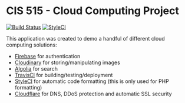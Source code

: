 # CIS 515 - Cloud Computing Project

[![Build Status](https://travis-ci.org/telton/515-project.svg?branch=master)](https://travis-ci.org/telton/515-project)
[![StyleCI](https://github.styleci.io/repos/151108162/shield?branch=master)](https://github.styleci.io/repos/151108162)

This application was created to demo a handful of different cloud computing solutions:

-   [Firebase](https://firebase.google.com) for authentication
-   [Cloudinary](https://cloudinary.com) for storing/manipulating images
-   [Algolia](https://algolia.com) for search
-   [TravisCI](https://travis-ci.org) for building/testing/deployment
-   [StyleCI](https://styleci.io) for automatic code formatting (this is only used for PHP formatting)
-   [Cloudflare](https://cloudflare.com/) for DNS, DDoS protection and automatic SSL security
